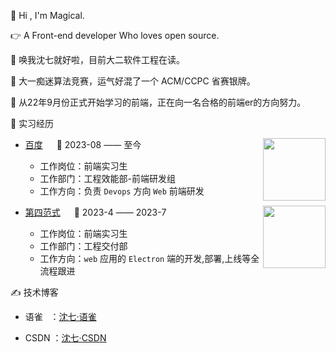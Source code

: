 👋 Hi , I'm Magical.
 
👉 A Front-end developer Who loves open source.

👻 唤我沈七就好啦，目前大二软件工程在读。

🎈 大一痴迷算法竞赛，运气好混了一个 ACM/CCPC 省赛银牌。

🚗 从22年9月份正式开始学习的前端，正在向一名合格的前端er的方向努力。

💼 实习经历

<img align="right" width="100" height="100" src="https://img.sj33.cn/uploads/202009/7-20092H12GA16.jpg" />

- [百度](https://home.baidu.com/) &emsp; 📌 2023-08 —— 至今

  - 工作岗位：前端实习生
  - 工作部门：工程效能部-前端研发组
  - 工作方向：负责 `Devops` 方向 `Web` 前端研发
 
<img align="right" width="100" height="100" src="https://img.bosszhipin.com/beijin/upload/com/workfeel/20210902/7bf6f160950405e98e132c109931137dc49cec6551953cb055c35eea20ce448d12dac96826844a94.jpg" />

- [第四范式](https://www.4paradigm.com/about/index.html) &emsp; 📌 2023-4 —— 2023-7

  - 工作岗位：前端实习生
  - 工作部门：工程交付部
  - 工作方向：`web` 应用的 `Electron` 端的开发,部署,上线等全流程跟进
 

✍️ 技术博客
  - 语雀 &nbsp; ：[沈七·语雀](https://www.yuque.com/magicalboy)

  - CSDN  ：[沈七·CSDN](https://blog.csdn.net/m0_66139206?spm=1011.2441.3001.5343)

